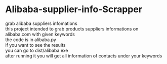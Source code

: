 # Alibaba-supplier-info-Scrapper
grab alibaba suppliers infomations  
this project intended to grab products suppliers informations on alibaba.com with given keywords  
the code is in alibaba.py  
if you want to see the results  
you can go to dist/alibaba.exe  
after running it you will get all information of contacts under your keywords  
